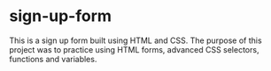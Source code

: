 # sign-up-form

This is a sign up form built using HTML and CSS. The purpose of this project was to practice using HTML forms, advanced CSS selectors, functions and variables.